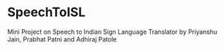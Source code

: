 # SpeechToISL
Mini Project on Speech to Indian Sign Language Translator by Priyanshu Jain, Prabhat Patni and Adhiraj Patole
